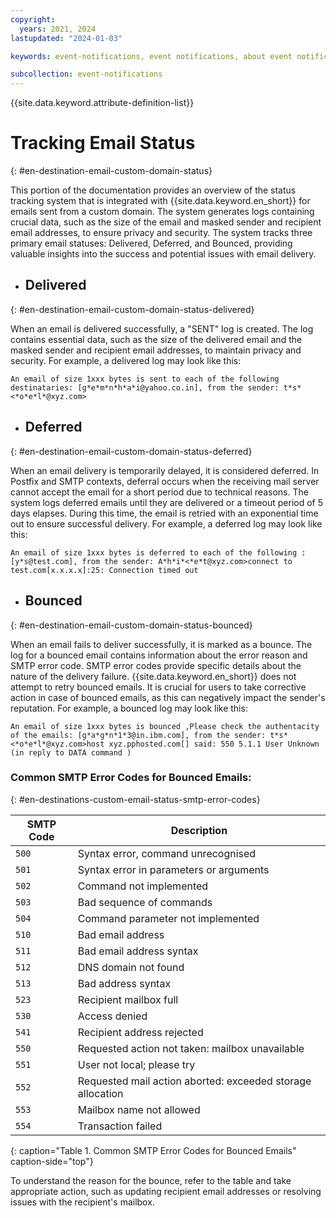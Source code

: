 ```yaml
---
copyright:
  years: 2021, 2024
lastupdated: "2024-01-03"

keywords: event-notifications, event notifications, about event notifications, destinations, email

subcollection: event-notifications
---
```


{{site.data.keyword.attribute-definition-list}}

# Tracking Email Status
{: #en-destination-email-custom-domain-status}

This portion of the documentation provides an overview of the status tracking system that is integrated with {{site.data.keyword.en_short}} for emails sent from a custom domain. The system generates logs containing crucial data, such as the size of the email and masked sender and recipient email addresses, to ensure privacy and security.
The system tracks three primary email statuses: Delivered, Deferred, and Bounced, providing valuable insights into the success and potential issues with email delivery.

- ## Delivered
{: #en-destination-email-custom-domain-status-delivered}

When an email is delivered successfully, a "SENT" log is created. The log contains essential data, such as the size of the delivered email and the masked sender and recipient email addresses, to maintain privacy and security.
For example, a delivered log may look like this:

```text
An email of size 1xxx bytes is sent to each of the following destinataries: [g*e*m*n*h*a*i@yahoo.co.in], from the sender: t*s*<*o*e*l*@xyz.com>
```

- ## Deferred
{: #en-destination-email-custom-domain-status-deferred}

When an email delivery is temporarily delayed, it is considered deferred. In Postfix and SMTP contexts, deferral occurs when the receiving mail server cannot accept the email for a short period due to technical reasons. The system logs deferred emails until they are delivered or a timeout period of 5 days elapses. During this time, the email is retried with an exponential time out to ensure successful delivery.
For example, a deferred log may look like this:

```text
An email of size 1xxx bytes is deferred to each of the following : [y*s@test.com], from the sender: A*h*i*<*e*t@xyz.com>connect to test.com[x.x.x.x]:25: Connection timed out
```

- ## Bounced
{: #en-destination-email-custom-domain-status-bounced}

When an email fails to deliver successfully, it is marked as a bounce. The log for a bounced email contains information about the error reason and SMTP error code. SMTP error codes provide specific details about the nature of the delivery failure. {{site.data.keyword.en_short}} does not attempt to retry bounced emails.
It is crucial for users to take corrective action in case of bounced emails, as this can negatively impact the sender's reputation.
For example, a bounced log may look like this:

```text
An email of size 1xxx bytes is bounced ,Please check the authentacity of the emails: [g*a*g*n*1*3@in.ibm.com], from the sender: t*s*<*o*e*l*@xyz.com>host xyz.pphosted.com[] said: 550 5.1.1 User Unknown (in reply to DATA command )
```


### Common SMTP Error Codes for Bounced Emails:
{: #en-destinations-custom-email-status-smtp-error-codes}

| SMTP Code | Description |
| --- | --- |
| `500` | Syntax error, command unrecognised |
| `501` | Syntax error in parameters or arguments |
| `502` | Command not implemented |
| `503` | Bad sequence of commands |
| `504` | Command parameter not implemented |
| `510` | Bad email address |
| `511` | Bad email address syntax |
| `512` | DNS domain not found |
| `513` | Bad address syntax |
| `523` | Recipient mailbox full |
| `530` | Access denied |
| `541` | Recipient address rejected |
| `550` | Requested action not taken: mailbox unavailable |
| `551` | User not local; please try |
| `552` | Requested mail action aborted: exceeded storage allocation |
| `553` | Mailbox name not allowed |
| `554` | Transaction failed |
{: caption="Table 1. Common SMTP Error Codes for Bounced Emails" caption-side="top"}

To understand the reason for the bounce, refer to the table and take appropriate action, such as updating recipient email addresses or resolving issues with the recipient's mailbox.
